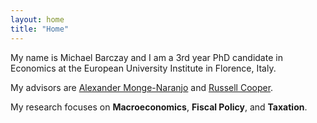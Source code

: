 ```yaml
---
layout: home
title: "Home"
---
```


My name is Michael Barczay and I am a 3rd year PhD candidate in Economics at the European University Institute in Florence, Italy.

My advisors are [Alexander Monge-Naranjo](https://www.eui.eu/people?id=alexander-monge-naranjo) and [Russell Cooper](https://www.eui.eu/people?id=russell-cooper).

My research focuses on **Macroeconomics**, **Fiscal Policy**, and **Taxation**.
